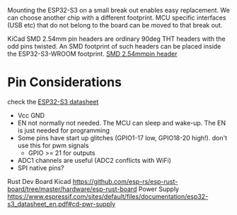 
Mounting the ESP32-S3 on a small break out enables easy replacement.
We can choose another chip with a different footprint.
MCU specific interfaces (USB etc) that do not belong to the board
can be moved to that break out.

KiCad SMD 2.54mm pin headers are ordinary 90deg THT headers with the odd pins
twisted. An SMD footprint of such headers can be placed inside the ESP32-S3-WROOM
footprint.
[SMD 2.54mmpin header](https://pt.farnell.com/fischer-elektronik/sl11-smd-062-40s/header-pin-2-54mm-40way/dp/9729046)


# Pin Considerations
check the [ESP32-S3 datasheet](https://www.espressif.com/sites/default/files/documentation/esp32-s3_datasheet_en.pdf)

* Vcc GND
* EN not normally not needed. The MCU can sleep and wake-up. The EN is just needed for programming
* Some pins have start up glitches (GPIO1-17 low, GPIO18-20 high!). don't use this for pwm signals
  * GPIO >= 21 for outputs
* ADC1 channels are useful (ADC2 conflicts with WiFi)
* SPI native pins?


Rust Dev Board Kicad https://github.com/esp-rs/esp-rust-board/tree/master/hardware/esp-rust-board
Power Supply https://www.espressif.com/sites/default/files/documentation/esp32-s3_datasheet_en.pdf#cd-pwr-supply
